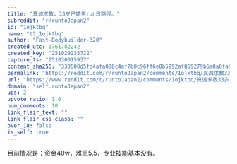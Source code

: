 ```yaml
---
title: "真诚求教，33岁已婚男run日路径。"
subreddit: "r/runtoJapan2"
id: "1ojktbq"
name: "t3_1ojktbq"
author: "Fast-Bodybuilder-320"
created_utc: 1761782242
created_key: "251029235722"
capture_ts: "251030015937"
content_sha256: "330500d5fd4afa088c4af7b0c96ff6e0b5992af859279b6a8a8fa9e65c0abfb1"
permalink: "https://reddit.com/r/runtoJapan2/comments/1ojktbq/真诚求教33岁已婚男run日路径/"
url: "https://www.reddit.com/r/runtoJapan2/comments/1ojktbq/真诚求教33岁已婚男run日路径/"
domain: "self.runtoJapan2"
ups: 2
upvote_ratio: 1.0
num_comments: 10
link_flair_text: ""
link_flair_css_class: ""
over_18: false
is_self: true
---
```


目前情况是：资金40w，雅思5.5，专业技能基本没有。
